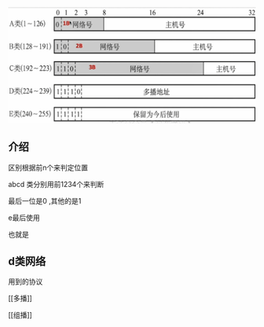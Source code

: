 ![Alt text](images/ip%E5%88%86%E7%B1%BB.png)

## 介绍

区别根据前n个来判定位置

abcd 类分别用前1234个来判断

最后一位是0 ,其他的是1

e最后使用

也就是
## d类网络

用到的协议 

[[多播]]

[[组播]]